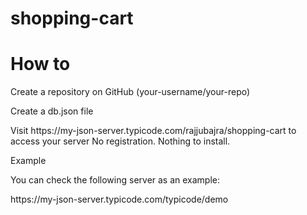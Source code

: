 # shopping-cart


<h1>How to</h1>
<p>
Create a repository on GitHub (your-username/your-repo)
  </p>
  <p>
Create a db.json file
  </p>
  <p>
Visit https://my-json-server.typicode.com/rajjubajra/shopping-cart to access your server
No registration. Nothing to install.
    </p>
    <p>
Example
    </p>
    <p>
You can check the following server as an example:
    </p>
    <p>
https://my-json-server.typicode.com/typicode/demo
    </p>
